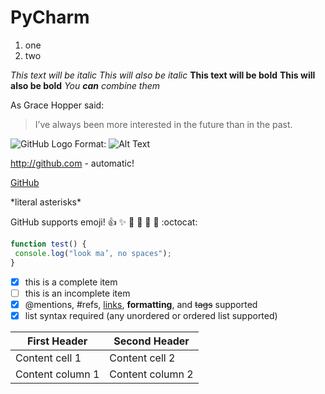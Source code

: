 # PyCharm
1. one
2. two

*This text will be italic*
_This will also be italic_
**This text will be bold**
__This will also be bold__
*You **can** combine them*

As Grace Hopper said:
> I’ve always been more interested in the future than in the past.

![GitHub Logo](/images/logo.png)
Format: ![Alt Text](url)

http://github.com - automatic!

[GitHub](http://github.com)

\*literal asterisks\*

GitHub supports emoji!
:+1: :sparkles: :camel: :tada:
:rocket: :metal: :octocat: 

```javascript
function test() {
 console.log("look ma’, no spaces");
}
```

- [x] this is a complete item
- [ ] this is an incomplete item
- [x] @mentions, #refs, [links](),
**formatting**, and <del>tags</del>
supported
- [x] list syntax required (any
unordered or ordered list
supported)

First Header | Second Header
------------ | -------------
Content cell 1 | Content cell 2
Content column 1 | Content column 2